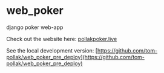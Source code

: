 # web_poker
django poker web-app

Check out the website here: [pollakpoker.live](https://www.pollakpoker.live)

See the local development version:
[https://github.com/tom-pollak/web_poker_pre_deploy](https://github.com/tom-pollak/web_poker_pre_deploy)
